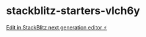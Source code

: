 # stackblitz-starters-vlch6y

[Edit in StackBlitz next generation editor ⚡️](https://stackblitz.com/~/github.com/eh1160/stackblitz-starters-vlch6y)